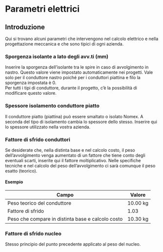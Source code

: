 # Parametri elettrici

## Introduzione
Qui si trovano alcuni parametri che intervengono nel calcolo elettrico e nella progettazione meccanica e che sono tipici di ogni azienda.
### Sporgenza isolante a lato degli avv.ti (mm)
Inserire la sporgenza dell’isolante tra le spire in caso di avvolgimento in nastro. Questo valore viene impostato automaticamente nei progetti. Vale solo per il conduttore nastro poiché per i conduttori piattina e filo la sporgenza impostata è 0.<br>
Per tutti i tipi di conduttore, durante il progetto, c’è la possibilità di modificare questo valore.<br>

### Spessore isolamento conduttore piatto

Il conduttore piatto (piattina) può essere smaltato o isolato Nomex. A seconda del tipo di isolamento cambia lo spessore dello stesso.
Inserire qui lo spessore utilizzato nella vostra azienda.

### Fattore di sfrido conduttori
Se desiderate che, nella distinta base e nel calcolo costo, il peso dell’avvolgimento venga aumentato di un fattore che tiene conto degli eventuali scarti, inserite qui il fattore moltiplicativo. Nelle specifiche tecniche e nel calcolo del peso dell’avvolgimento ci sarà comunque il peso esatto (teorico).


#### Esempio

| Campo                        | Valore                         |
|-------------------------------------|-------------------------------------------|
| Peso teorico del  conduttore              | 10.00 kg                       |
| Fattore di sfrido                | 1.03                         |
| Peso che compare in distinta base e calcolo costo                   | 10.30 kg                                     |

### Fattore di sfrido nucleo
Stesso principio del punto precedente applicato al peso del nucleo.
